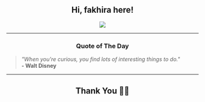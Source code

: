 <h2 align="center"> Hi, fakhira here!</h2>

<p align="center">
<a href="https://github.com/fakhiralkda" alt="github streak"><img src="https://dvst-streak.herokuapp.com/?user=fakhiralkda&theme=tokyonight&fire=DD472C"></a>
</p>

<hr>
<h3 align="center">Quote of The Day</h3>
<p align="center">
<blockquote>
<i>"When you're curious, you find lots of interesting things to do."</i>
<br>
<b>- Walt Disney</b>
</blockquote>
</p>


<hr>
<h2 align="center">Thank You 🙏🏼</h2>
